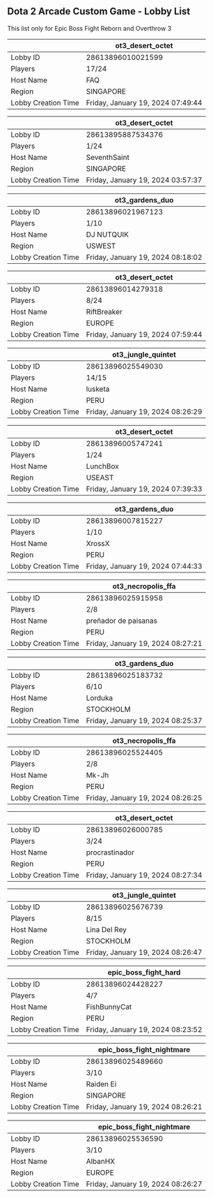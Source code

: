 ## Dota 2 Arcade Custom Game - Lobby List

This list only for Epic Boss Fight Reborn and Overthrow 3

|  | ot3_desert_octet |
| ------ | ------ |
| Lobby ID | 28613896010021599 |
| Players | 17/24 |
| Host Name | FAQ |
| Region | SINGAPORE |
| Lobby Creation Time | Friday, January 19, 2024 07:49:44 |


|  | ot3_desert_octet |
| ------ | ------ |
| Lobby ID | 28613895887534376 |
| Players | 1/24 |
| Host Name | SeventhSaint |
| Region | SINGAPORE |
| Lobby Creation Time | Friday, January 19, 2024 03:57:37 |


|  | ot3_gardens_duo |
| ------ | ------ |
| Lobby ID | 28613896021967123 |
| Players | 1/10 |
| Host Name | DJ NUTQUIK |
| Region | USWEST |
| Lobby Creation Time | Friday, January 19, 2024 08:18:02 |


|  | ot3_desert_octet |
| ------ | ------ |
| Lobby ID | 28613896014279318 |
| Players | 8/24 |
| Host Name | RiftBreaker |
| Region | EUROPE |
| Lobby Creation Time | Friday, January 19, 2024 07:59:44 |


|  | ot3_jungle_quintet |
| ------ | ------ |
| Lobby ID | 28613896025549030 |
| Players | 14/15 |
| Host Name | lusketa |
| Region | PERU |
| Lobby Creation Time | Friday, January 19, 2024 08:26:29 |


|  | ot3_desert_octet |
| ------ | ------ |
| Lobby ID | 28613896005747241 |
| Players | 1/24 |
| Host Name | LunchBox |
| Region | USEAST |
| Lobby Creation Time | Friday, January 19, 2024 07:39:33 |


|  | ot3_gardens_duo |
| ------ | ------ |
| Lobby ID | 28613896007815227 |
| Players | 1/10 |
| Host Name | XrossX |
| Region | PERU |
| Lobby Creation Time | Friday, January 19, 2024 07:44:33 |


|  | ot3_necropolis_ffa |
| ------ | ------ |
| Lobby ID | 28613896025915958 |
| Players | 2/8 |
| Host Name | preñador de paisanas |
| Region | PERU |
| Lobby Creation Time | Friday, January 19, 2024 08:27:21 |


|  | ot3_gardens_duo |
| ------ | ------ |
| Lobby ID | 28613896025183732 |
| Players | 6/10 |
| Host Name | Lorduka |
| Region | STOCKHOLM |
| Lobby Creation Time | Friday, January 19, 2024 08:25:37 |


|  | ot3_necropolis_ffa |
| ------ | ------ |
| Lobby ID | 28613896025524405 |
| Players | 2/8 |
| Host Name | Mk-Jh |
| Region | PERU |
| Lobby Creation Time | Friday, January 19, 2024 08:26:25 |


|  | ot3_desert_octet |
| ------ | ------ |
| Lobby ID | 28613896026000785 |
| Players | 3/24 |
| Host Name | procrastinador |
| Region | PERU |
| Lobby Creation Time | Friday, January 19, 2024 08:27:34 |


|  | ot3_jungle_quintet |
| ------ | ------ |
| Lobby ID | 28613896025676739 |
| Players | 8/15 |
| Host Name | Lina Del Rey |
| Region | STOCKHOLM |
| Lobby Creation Time | Friday, January 19, 2024 08:26:47 |


|  | epic_boss_fight_hard |
| ------ | ------ |
| Lobby ID | 28613896024428227 |
| Players | 4/7 |
| Host Name | FishBunnyCat |
| Region | PERU |
| Lobby Creation Time | Friday, January 19, 2024 08:23:52 |


|  | epic_boss_fight_nightmare |
| ------ | ------ |
| Lobby ID | 28613896025489660 |
| Players | 3/10 |
| Host Name | Raiden Ei |
| Region | SINGAPORE |
| Lobby Creation Time | Friday, January 19, 2024 08:26:21 |


|  | epic_boss_fight_nightmare |
| ------ | ------ |
| Lobby ID | 28613896025536590 |
| Players | 3/10 |
| Host Name | AlbanHX |
| Region | EUROPE |
| Lobby Creation Time | Friday, January 19, 2024 08:26:27 |


